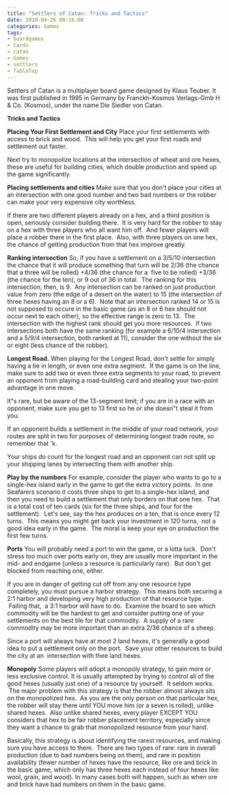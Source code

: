 ```yaml
---
title: "Settlers of Catan: Tricks and Tactics"
date: 2010-04-26 00:16:00
categories: Games
tags: 
- boardgames 
- Cards 
- catan 
- Games 
- settlers 
- TableTop
---
```

Settlers of Catan is a multiplayer board game designed by Klaus Teuber.
It was first published in 1995 in Germany by Franckh-Kosmos Verlags-Gmb H &amp; Co. (Kosmos), under the name Die Siedler von Catan.

<strong>Tricks and Tactics</strong>

<strong>Placing Your First Settlement and City</strong>
Place your first settlements with access to brick and wood.  This will help you get your first roads and settlement out faster.

Next try to monopolize locations at the intersection of wheat and ore hexes, these are useful for building cities, which double production and speed up the game significantly.

<strong>Placing settlements and cities</strong>
Make sure that you don't place your cities at an intersection with one good number and two bad numbers or the robber can make your very expensive city worthless.

If there are two different players already on a hex, and a third position is open, seriously consider building there.  It is very hard for the robber to stay on a hex with three players who all want him off.  And fewer players will place a robber there in the first place.  Also, with three players on one hex, the chance of getting production from that hex improve greatly.

<strong>Ranking intersection</strong>
So, if you have a settlement on a 3/5/10 intersection the chance that it will produce something that turn will be 2/36 (the chance that a three will be rolled) +4/36 (the chance for a  five to be rolled) +3/36 (the chance for the ten), or 9 out of 36 in total.  The ranking for this intersection, then, is 9.  Any intersection can be ranked on just production value from zero (the edge of a desert on the water) to 15 (the intersection of three hexes having an 8 or a 6).  Note that an intersection ranked 14 or 15 is not supposed to occure in the basic game (as an 8 or 6 hex should not occur next to each other), so the effective range is zero to 13.  The intersection with the highest rank should get you more resources.  If two intersections both have the same ranking (for example a 6/10/4 intersection and a 5/9/4 intersection, both ranked at 11), consider the one without the six or eight (less chance of the robber).

<strong>Longest Road.</strong>
When playing for the Longest Road, don't settle for simply having a tie in length, or even one extra segment.  If the game is on the line, make sure to add two or even three extra segments to your road, to prevent an opponent from playing a road-building card and stealing your two-point advantage in one move.

It&quot;s rare, but be aware of the 13-segment limit; if you are in a race with an opponent, make sure you get to 13 first so he or she doesn&quot;t steal it from you.

If an opponent builds a settlement in the middle of your road network, your routes are split in two for purposes of determining longest trade route, so remember that 'k.

Your ships do count for the longest road and an opponent can not split up your shipping lanes by intersecting them with another ship.

<strong>Play by the numbers</strong>
For example, consider the player who wants to go to a single-hex island early in the game to get the extra victory points.  In one Seafarers scenario it costs three ships to get to a single-hex island, and then you need to build a settlement that only borders on that one hex.  That is a total cost of ten cards (six for the three ships, and four for the settlement).  Let's see, say the hex produces on a ten, that is once every 12 turns.  This means you might get back your investment in 120 turns,  not a good idea early in the game.  The moral is keep your eye on production the first few turns.

<strong>Ports</strong>
You will probably need a port to win the game, or a lotta luck.  Don't stress too much over ports early on, they are usually more important in the mid- and endgame (unless a resource is particularly rare).  But don't get blocked from reaching one, either.

If you are in danger of getting cut off from any one resource type completely, you must pursue a harbor strategy.  This means both securing a 2:1 harbor and developing very high production of that resource type.  Failing that,  a 3:1 harbor will have to do.  Examine the board to see which commodity will be the hardest to get and consider putting one of your settlements on the best tile for that commodity.  A supply of a rare commodity may be more important than an extra 2/36 chance of a sheep.

Since a port will always have at most 2 land hexes, it's generally a good idea to put a settlement only on the port.  Save your other resources to build the city at an  intersection with thee land hexes.

<strong>Monopoly</strong>
Some players will adopt a monopoly strategy, to gain more or less exclusive control. It is usually attempted by trying to control all of the good hexes (usually just one) of a resource by yourself.  It seldom works.  The major problem with this strategy is that the robber almost always sits on the monopolized hex.  As you are the only person on that particular hex, the robber will stay there until YOU move him (or a seven is rolled), unlike shared hexes.  Also unlike shared hexes, every player EXCEPT YOU considers that hex to be fair robber placement territory, especially since they want a chance to grab that monopolized resource from your hand.

Basically, this strategy is about identifying the rarest resources, and making sure you have access to them.  There are two types of rare: rare in overall production (due to bad numbers being on them), and rare in position availability (fewer number of hexes have the resource, like ore and brick in the basic game, which only has three hexes each instead of four hexes like wool, grain, and wood). In many cases both will happen, such as when ore and brick have bad numbers on them in the basic game.

